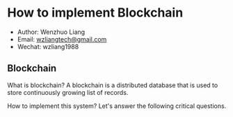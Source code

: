 How to implement Blockchain
======
- Author: Wenzhuo Liang
- Email: wzliangtech@gmail.com
- Wechat: wzliang1988

## Blockchain
What is blockchain? A blockchain is a distributed database that is used to store continuously growing list of records.

How to implement this system? Let's answer the following critical questions.
